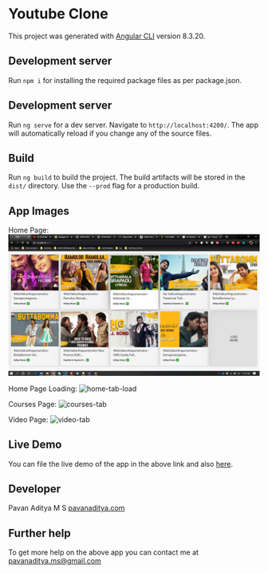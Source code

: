 # Youtube Clone

This project was generated with [Angular CLI](https://github.com/angular/angular-cli) version 8.3.20.

## Development server

Run `npm i` for installing the required package files as per package.json.

## Development server

Run `ng serve` for a dev server. Navigate to `http://localhost:4200/`. The app will automatically reload if you change any of the source files.

## Build

Run `ng build` to build the project. The build artifacts will be stored in the `dist/` directory. Use the `--prod` flag for a production build.

## App Images

Home Page:
![home-tab](src/assets/home-tab.png)

Home Page Loading:
![home-tab-load](assets/home-tab-load.png)

Courses Page:
![courses-tab](assets/courses-tab.png)

Video Page:
![video-tab](assets/video-tab.png)

## Live Demo

You can file the live demo of the app in the above link and also <a href="https://youtube.pavanaditya.com" target="_">here</a>.

## Developer

Pavan Aditya M S <a href="https://pavanaditya.com" target="_">pavanaditya.com</a>

## Further help

To get more help on the above app you can contact me at pavanaditya.ms@gmail.com
